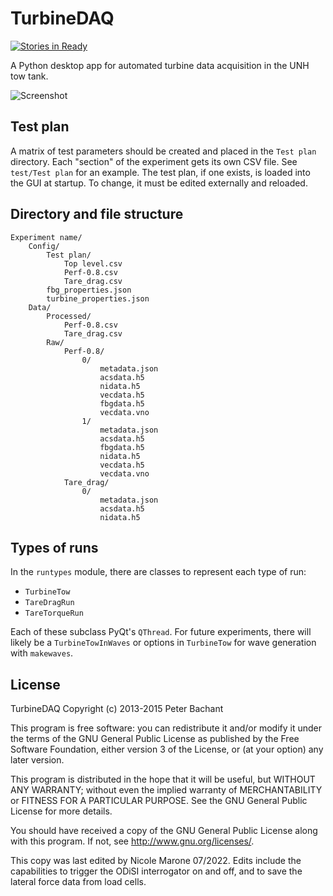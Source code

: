 TurbineDAQ
==========

[![Stories in Ready](https://badge.waffle.io/petebachant/turbinedaq.png?label=ready&title=Ready)](https://waffle.io/petebachant/turbinedaq)

A Python desktop app for automated turbine data acquisition in the UNH tow tank. 

![Screenshot](https://raw.githubusercontent.com/petebachant/PhD-thesis/gh-pages/figures/TurbineDAQ.PNG)


## Test plan

A matrix of test parameters should be created and placed in the `Test plan` directory.
Each "section" of the experiment gets its own CSV file. See `test/Test plan` for an
example. The test plan, if one exists, is loaded into the GUI at startup. To change, it must be
edited externally and reloaded. 


## Directory and file structure

```
Experiment name/
    Config/
        Test plan/
            Top level.csv
            Perf-0.8.csv
            Tare_drag.csv
        fbg_properties.json
        turbine_properties.json
    Data/
        Processed/
            Perf-0.8.csv
            Tare_drag.csv
        Raw/
            Perf-0.8/
                0/
                    metadata.json
                    acsdata.h5
                    nidata.h5
                    vecdata.h5
                    fbgdata.h5
                    vecdata.vno
                1/    
                    metadata.json
                    acsdata.h5
                    fbgdata.h5
                    nidata.h5
                    vecdata.h5
                    vecdata.vno
            Tare_drag/
                0/
                    metadata.json
                    acsdata.h5
                    nidata.h5
```

## Types of runs
In the `runtypes` module, there are classes to represent each type of run:

  * `TurbineTow`
  * `TareDragRun`
  * `TareTorqueRun`

Each of these subclass PyQt's `QThread`. For future experiments, there will likely be
a `TurbineTowInWaves` or options in `TurbineTow` for wave generation with `makewaves`. 


License
-------

TurbineDAQ Copyright (c) 2013-2015 Peter Bachant

This program is free software: you can redistribute it and/or modify
it under the terms of the GNU General Public License as published by
the Free Software Foundation, either version 3 of the License, or
(at your option) any later version.

This program is distributed in the hope that it will be useful,
but WITHOUT ANY WARRANTY; without even the implied warranty of
MERCHANTABILITY or FITNESS FOR A PARTICULAR PURPOSE.  See the
GNU General Public License for more details.

You should have received a copy of the GNU General Public License
along with this program.  If not, see <http://www.gnu.org/licenses/>.


This copy was last edited by Nicole Marone 07/2022. Edits include the capabilities to trigger the ODiSI interrogator on and off, and to save the lateral force data from load cells.
